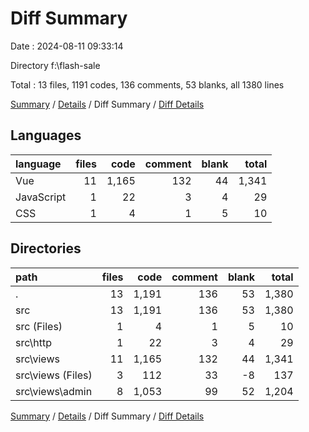 # Diff Summary

Date : 2024-08-11 09:33:14

Directory f:\\flash-sale

Total : 13 files,  1191 codes, 136 comments, 53 blanks, all 1380 lines

[Summary](results.md) / [Details](details.md) / Diff Summary / [Diff Details](diff-details.md)

## Languages
| language | files | code | comment | blank | total |
| :--- | ---: | ---: | ---: | ---: | ---: |
| Vue | 11 | 1,165 | 132 | 44 | 1,341 |
| JavaScript | 1 | 22 | 3 | 4 | 29 |
| CSS | 1 | 4 | 1 | 5 | 10 |

## Directories
| path | files | code | comment | blank | total |
| :--- | ---: | ---: | ---: | ---: | ---: |
| . | 13 | 1,191 | 136 | 53 | 1,380 |
| src | 13 | 1,191 | 136 | 53 | 1,380 |
| src (Files) | 1 | 4 | 1 | 5 | 10 |
| src\\http | 1 | 22 | 3 | 4 | 29 |
| src\\views | 11 | 1,165 | 132 | 44 | 1,341 |
| src\\views (Files) | 3 | 112 | 33 | -8 | 137 |
| src\\views\\admin | 8 | 1,053 | 99 | 52 | 1,204 |

[Summary](results.md) / [Details](details.md) / Diff Summary / [Diff Details](diff-details.md)